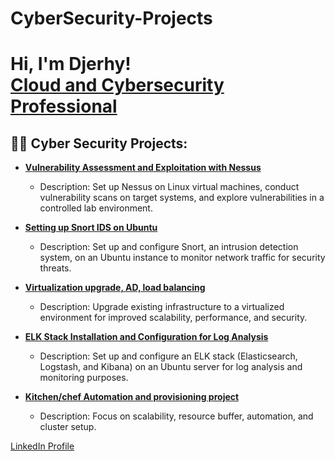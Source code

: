 # CyberSecurity-Projects
<h1>Hi, I'm Djerhy! <br/><a href="https://github.com/your-github-jbdjerhy">Cloud and Cybersecurity Professional</a></h1>

<h2>👨‍💻 Cyber Security Projects:</h2>


  
- [<b>Vulnerability Assessment and Exploitation with Nessus</b>](https://github.com/jbdjerhy/Nessus/blob/main/README.md)
  - Description: Set up Nessus on Linux virtual machines, conduct vulnerability scans on target systems, and explore vulnerabilities in a controlled lab environment.
 
- [<b>Setting up Snort IDS on Ubuntu</b>](https://github.com/jbdjerhy/Snort)
  - Description: Set up and configure Snort, an intrusion detection system, on an Ubuntu instance to monitor network traffic for security threats.
  
- [<b>Virtualization upgrade, AD, load balancing</b>](https://github.com/jbdjerhy/Virtualization_Load_balancing_scalability/tree/main)
  - Description: Upgrade existing infrastructure to a virtualized environment for improved scalability, performance, and security.
  
- [<b>ELK Stack Installation and Configuration for Log Analysis</b>](https://github.com/jbdjerhy/ELK_Stack/tree/main)
  - Description: Set up and configure an ELK stack (Elasticsearch, Logstash, and Kibana) on an Ubuntu server for log analysis and monitoring purposes.
  
- [<b>Kitchen/chef Automation and provisioning project</b>](https://github.com/jbdjerhy/Chef_kitchen_automation/tree/main)
  - Description: Focus on scalability, resource buffer, automation, and cluster setup.

[LinkedIn Profile](https://www.linkedin.com/in/djerhyjnbaptiste/)
